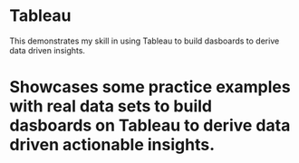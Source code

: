 # Tableau
This demonstrates my skill in using Tableau to build dasboards to derive data driven insights.
# Showcases some practice examples with real data sets to build dasboards on Tableau to derive data driven actionable insights.
